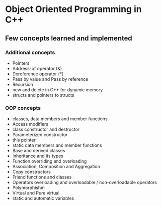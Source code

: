 # Object Oriented Programming in C++

## Few concepts learned and implemented

### Additional concepts

- Pointers
- Address-of operator (&)
- Dereference operator (\*)
- Pass by value and Pass by reference
- Recursion
- new and delete in C++ for dynamic memory
- structs and pointers to structs

### OOP concepts

- classes, data members and member functions
- Access modifiers
- class constructor and destructor
- Parameterized constructor
- this pointer
- static data members and member functions
- Base and derived classes
- Inheritance and its types
- Function overriding and overloading
- Association, Composition and Aggregation
- Copy constructors
- Friend functions and classes
- Operators overloading and overloadable / non-overloadable operators
- Polymorphishm
- Virtual and Pure virtual
- static and automatic variables
